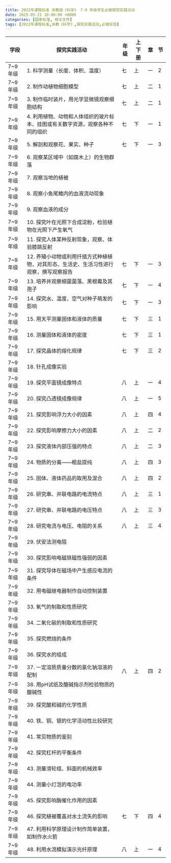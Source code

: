 ```yaml
---
title: 2022年课程标准 浙教版《科学》 7-9 年级学生必做探究实践活动
date: 2025-05-21 10:00:00 +0800
categories: [国家标准, 相关文件]
tags: [2022年课程标准,浙教《科学》,探究实践活动,必做实验]
---
```




| 学段     | 探究实践活动                                                         | 年级 | 上下册 | 章 | 节 |
|----------|----------------------------------------------------------------------|------|--------|----|----|
| 7~9年级  | 1. 科学测量（长度、体积、温度）                                        | 七   | 上     | 一 | 2  |
| 7~9年级  | 2. 制作动植物细胞模型                                                 | 七   | 上     | 二 | 1  |
| 7~9年级  | 3. 制作临时装片，用光学显微镜观察细胞结构                             | 七   | 上     | 二 | 1  |
| 7~9年级  | 4. 利用植物、动物和人体组织的玻片标本、挂图或有关数字资源，观察各种不同的组织 | 七   | 下     | 一 | 1  |
| 7~9年级  | 5. 解剖和观察花、果实、种子                                           | 七   | 下     | 一 | 3  |
| 7~9年级  | 6. 观察某区域中（如腐木上）的生物群落                                  |      |        |    |    |
| 7~9年级  | 7. 观察当地的植被                                                     |      |        |    |    |
| 7~9年级  | 8. 观察小鱼尾鳍内的血液流动现象                                       |      |        |    |    |
| 7~9年级  | 9. 观察血液的成分                                                     |      |        |    |    |
| 7~9年级  | 10. 探究叶在光照下合成淀粉，检验植物在光照下产生氧气                 |      |        |    |    |
| 7~9年级  | 11. 探究人体某种反射现象，观察、体验膝跳反射                          |      |        |    |    |
| 7~9年级  | 12. 养殖小动物或利用扦插方式种植植物，对其形态、生活史、生活习性进行观察，撰写观察报告 | 七   | 下     | 一 | 3  |
| 7~9年级  | 13. 培养并观察细菌菌落、黑根霉及其孢子                                 | 七   | 下     | 一 | 4  |
| 7~9年级  | 14. 探究水、温度、空气对种子萌发的影响                               | 七   | 下     | 一 | 3  |
| 7~9年级  | 15. 用天平测量固体和液体的质量                                       | 七   | 下     | 三 | 1  |
| 7~9年级  | 16. 测量固体和液体的密度                                             | 七   | 下     | 三 | 1  |
| 7~9年级  | 17. 探究晶体的熔化规律                                               | 七   | 下     | 三 | 2  |
| 7~9年级  | 18. 针孔成像实验                                                     |      |        |    |    |
| 7~9年级  | 19. 探究平面镜成像特点                                               | 八   | 上     | 一 | 4  |
| 7~9年级  | 20. 探究凸透镜成像规律                                               | 八   | 上     | 一 | 5  |
| 7~9年级  | 21. 探究影响浮力大小的因素                                           | 八   | 上     | 四 | 4  |
| 7~9年级  | 22. 探究影响摩擦力大小的因素                                         | 八   | 上     | 二 | 2  |
| 7~9年级  | 23. 探究液体内部压强的特点                                           | 八   | 上     | 二 | 3  |
| 7~9年级  | 24. 物质的分离——粗盐提纯                                            | 八   | 上     | 四 | 3  |
| 7~9年级  | 25. 固体、液体药品的取用及混合                                       | 八   | 上     | 四 | 2  |
| 7~9年级  | 26. 研究串、并联电路的电流特点                                       | 八   | 上     | 三 | 1  |
| 7~9年级  | 27. 研究串、并联电路的电压特点                                       | 八   | 上     | 三 | 3  |
| 7~9年级  | 28. 研究电流与电压、电阻的关系                                       | 八   | 上     | 三 | 4  |
| 7~9年级  | 29. 伏安法测电阻                                                     |      |        |    |    |
| 7~9年级  | 30. 探究影响电磁铁磁性强弱的因素                                     |      |        |    |    |
| 7~9年级  | 31. 探究导体在磁场中产生感应电流的条件                               |      |        |    |    |
| 7~9年级  | 32. 用电磁继电器制作自动控制装置                                     |      |        |    |    |
| 7~9年级  | 33. 氧气的制取和性质研究                                             |      |        |    |    |
| 7~9年级  | 34. 二氧化碳的制取和性质研究                                         |      |        |    |    |
| 7~9年级  | 35. 探究燃烧的条件                                                   |      |        |    |    |
| 7~9年级  | 36. 探究水的组成                                                     |      |        |    |    |
| 7~9年级  | 37. 一定溶质质量分数的氯化钠溶液的配制                               | 八   | 上     | 四 | 2  |
| 7~9年级  | 38. 用pH试纸及酸碱指示剂检验物质的酸碱性                             |      |        |    |    |
| 7~9年级  | 39. 探究酸和碱的化学性质                                             |      |        |    |    |
| 7~9年级  | 40. 铁、铜、银的化学活动性比较研究                                   |      |        |    |    |
| 7~9年级  | 41. 常见物质的鉴别                                                   |      |        |    |    |
| 7~9年级  | 42. 探究杠杆的平衡条件                                               |      |        |    |    |
| 7~9年级  | 43. 测量滑轮组、斜面的机械效率                                       |      |        |    |    |
| 7~9年级  | 44. 测量小灯泡的电功率                                               |      |        |    |    |
| 7~9年级  | 45. 探究影响酶催化作用的因素                                         |      |        |    |    |
| 7~9年级  | 46. 探究植被覆盖对水土流失的影响                                     | 七   | 下     | 四 | 4  |
| 7~9年级  | 47. 利用科学原理设计制作简单装置，如制作水火箭                       |      |        |    |    |
| 7~9年级  | 48. 利用水流模拟演示光纤原理                                         | 八   | 上     | 一 | 4  |
